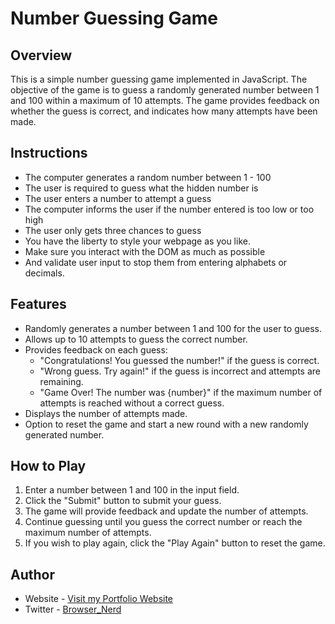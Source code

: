 # Number Guessing Game

## Overview
This is a simple number guessing game implemented in JavaScript. The objective of the game is to guess a randomly generated number between 1 and 100 within a maximum of 10 attempts. The game provides feedback on whether the guess is correct, and indicates how many attempts have been made.

## Instructions

- The computer generates a random number between 1 - 100
- The user is required to guess what the hidden number is
- The user enters a number to attempt a guess
- The computer informs the user if the number entered is too low or too high 
- The user only gets three chances to guess
- You have the liberty to style your webpage as you like.
- Make sure you interact with the DOM as much as possible
- And validate user input to stop them from entering alphabets or decimals. 

## Features
- Randomly generates a number between 1 and 100 for the user to guess.
- Allows up to 10 attempts to guess the correct number.
- Provides feedback on each guess:
    - "Congratulations! You guessed the number!" if the guess is correct.
    - "Wrong guess. Try again!" if the guess is incorrect and attempts are remaining.
    - "Game Over! The number was {number}" if the maximum number of attempts is reached without a correct guess.
- Displays the number of attempts made.
- Option to reset the game and start a new round with a new randomly generated number.

## How to Play
1. Enter a number between 1 and 100 in the input field.
2. Click the "Submit" button to submit your guess.
3. The game will provide feedback and update the number of attempts.
4. Continue guessing until you guess the correct number or reach the maximum number of attempts.
5. If you wish to play again, click the "Play Again" button to reset the game.

## Author

- Website - [Visit my Portfolio Website](https://omowunmikamil.tech)
- Twitter - [Browser_Nerd](https://www.twitter.com/@Browser_Nerd)
